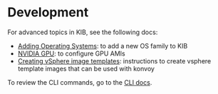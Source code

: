 # Development

For advanced topics in KIB, see the following docs:

- [Adding Operating Systems](./add-new-os.md): to add a new OS family to KIB
- [NVIDIA GPU](./nvidia-gpu.md): to configure GPU AMIs
- [Creating vSphere image templates](./vsphere.md): instructions to create vsphere template images that can be used with konvoy

To review the CLI commands, go to the [CLI docs](../cli).
